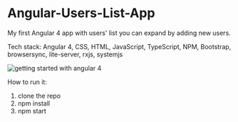 # Angular-Users-List-App
My first Angular 4 app with users' list you can expand by adding new users.

Tech stack: Angular 4, CSS, HTML, JavaScript, TypeScript, NPM, Bootstrap, browsersync, lite-server, rxjs, systemjs

![getting started with angular 4](https://user-images.githubusercontent.com/17829904/31628681-bb618c18-b2b1-11e7-84dc-80371967760d.png)

How to run it:
  1. clone the repo
  2. npm install
  3. npm start
